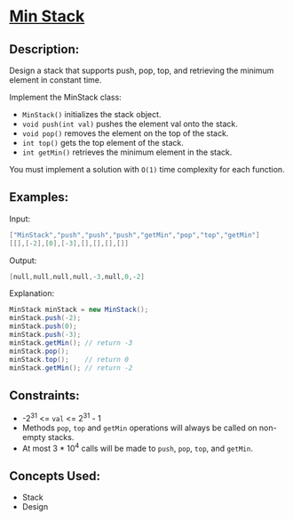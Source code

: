 # <a href="https://leetcode.com/problems/min-stack/description/?envType=problem-list-v2&envId=design">Min Stack</a>
## Description:
Design a stack that supports push, pop, top, and retrieving the minimum element in constant time.

Implement the MinStack class:
- `MinStack()` initializes the stack object.
- `void push(int val)` pushes the element val onto the stack.
- `void pop()` removes the element on the top of the stack.
- `int top()` gets the top element of the stack.
- `int getMin()` retrieves the minimum element in the stack.

You must implement a solution with `O(1)` time complexity for each function.

## Examples:
Input:
```C
["MinStack","push","push","push","getMin","pop","top","getMin"]
[[],[-2],[0],[-3],[],[],[],[]]
```
Output:
```C
[null,null,null,null,-3,null,0,-2]
```
Explanation:
```Java
MinStack minStack = new MinStack();
minStack.push(-2);
minStack.push(0);
minStack.push(-3);
minStack.getMin(); // return -3
minStack.pop();
minStack.top();    // return 0
minStack.getMin(); // return -2
```

## Constraints:

- -2<sup>31</sup> <= `val` <= 2<sup>31</sup> - 1
- Methods `pop`, `top` and `getMin` operations will always be called on non-empty stacks.
- At most 3 * 10<sup>4</sup> calls will be made to `push`, `pop`, `top`, and `getMin`.

## Concepts Used:
- Stack
- Design 
